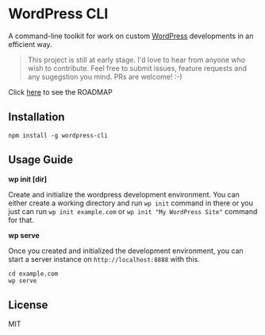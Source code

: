 # WordPress CLI

A command-line toolkit for work on custom [WordPress](http://wordpress.org/) developments in an efficient way.

> This project is still at early stage.
> I'd love to hear from anyone who wish to contribute. Feel free to submit issues, feature requests and any sugegstion you mind. PRs are welcome! :-)

Click [here](https://github.com/thinkholic/wordpress-cli/projects/1?fullscreen=true) to see the ROADMAP

## Installation

```
npm install -g wordpress-cli
```

## Usage Guide

**wp init [dir]**

Create and initialize the wordpress development environment.
You can either create a working directory and run `wp init` command in there or you just can run `wp init example.com` or `wp init "My WordPress Site"` command for that.

**wp serve**

Once you created and initialized the development environment, you can start a server instance on `http://localhost:8888` with this.

```
cd example.com
wp serve
```

## License

MIT
